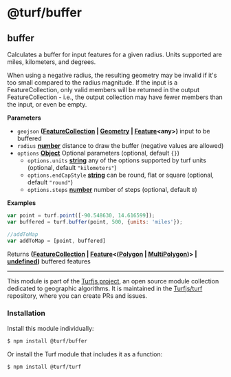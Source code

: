 # @turf/buffer

<!-- Generated by documentation.js. Update this documentation by updating the source code. -->

## buffer

Calculates a buffer for input features for a given radius. Units supported are miles, kilometers, and degrees.

When using a negative radius, the resulting geometry may be invalid if
it's too small compared to the radius magnitude. If the input is a
FeatureCollection, only valid members will be returned in the output
FeatureCollection - i.e., the output collection may have fewer members than
the input, or even be empty.

**Parameters**

-   `geojson` **([FeatureCollection](https://tools.ietf.org/html/rfc7946#section-3.3) \| [Geometry](https://tools.ietf.org/html/rfc7946#section-3.1) \| [Feature](https://tools.ietf.org/html/rfc7946#section-3.2)&lt;any>)** input to be buffered
-   `radius` **[number](https://developer.mozilla.org/docs/Web/JavaScript/Reference/Global_Objects/Number)** distance to draw the buffer (negative values are allowed)
-   `options` **[Object](https://developer.mozilla.org/docs/Web/JavaScript/Reference/Global_Objects/Object)** Optional parameters (optional, default `{}`)
    -   `options.units` **[string](https://developer.mozilla.org/docs/Web/JavaScript/Reference/Global_Objects/String)** any of the options supported by turf units (optional, default `"kilometers"`)
    -   `options.endCapStyle` **[string](https://developer.mozilla.org/docs/Web/JavaScript/Reference/Global_Objects/String)** can be round, flat or square (optional, default `"round"`)
    -   `options.steps` **[number](https://developer.mozilla.org/docs/Web/JavaScript/Reference/Global_Objects/Number)** number of steps (optional, default `8`)

**Examples**

```javascript
var point = turf.point([-90.548630, 14.616599]);
var buffered = turf.buffer(point, 500, {units: 'miles'});

//addToMap
var addToMap = [point, buffered]
```

Returns **([FeatureCollection](https://tools.ietf.org/html/rfc7946#section-3.3) \| [Feature](https://tools.ietf.org/html/rfc7946#section-3.2)&lt;([Polygon](https://tools.ietf.org/html/rfc7946#section-3.1.6) \| [MultiPolygon](https://tools.ietf.org/html/rfc7946#section-3.1.7))> | [undefined](https://developer.mozilla.org/docs/Web/JavaScript/Reference/Global_Objects/undefined))** buffered features

<!-- This file is automatically generated. Please don't edit it directly:
if you find an error, edit the source file (likely index.js), and re-run
./scripts/generate-readmes in the turf project. -->

---

This module is part of the [Turfjs project](http://turfjs.org/), an open source
module collection dedicated to geographic algorithms. It is maintained in the
[Turfjs/turf](https://github.com/Turfjs/turf) repository, where you can create
PRs and issues.

### Installation

Install this module individually:

```sh
$ npm install @turf/buffer
```

Or install the Turf module that includes it as a function:

```sh
$ npm install @turf/turf
```
